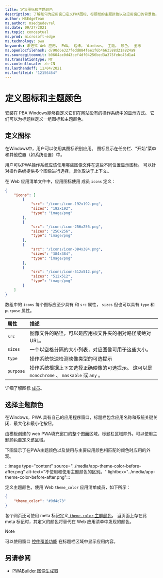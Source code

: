 ```yaml
---
title: 定义图标和主题颜色
description: 了解如何为应用窗口定义PWA图标、标题栏的主题颜色以及应用窗口的背景色。
author: MSEdgeTeam
ms.author: msedgedevrel
ms.date: 09/27/2021
ms.topic: conceptual
ms.prod: microsoft-edge
ms.technology: pwa
keywords: 渐进式 Web 应用， PWA， 边缘， Windows， 主题， 颜色， 图标
ms.openlocfilehash: d790d6e327fedd884fee1f6b4663588d21a824a9
ms.sourcegitcommit: b0604ac0d43cef4df04256bed3a375febc45d1a4
ms.translationtype: MT
ms.contentlocale: zh-CN
ms.lasthandoff: 11/04/2021
ms.locfileid: "12156464"
---
```

# <a name="define-icons-and-a-theme-color"></a>定义图标和主题颜色

安装在 PBA Windows能够自定义它们在网站没有的操作系统中的显示方式。 它们可以为标题栏定义一组图标和主题颜色。


<!-- ====================================================================== -->
## <a name="define-icons"></a>定义图标

在Windows中，用户可以使用其图标识别应用。 图标显示在任务栏、"开始"菜单和其他位置（如系统设置）中。

用户可以PWA操作系统应该使用哪些图像文件在这些不同位置显示图标。 可以针对操作系统提供多个图像进行选择，具体取决于上下文。

在 Web 应用清单文件中，应用图标使用 成员 `icons` 定义：

```json
{
    "icons": [
        {
            "src": "/icons/icon-192x192.png",
            "sizes": "192x192",
            "type": "image/png"
        },
        {
            "src": "/icons/icon-256x256.png",
            "sizes": "256x256",
            "type": "image/png"
        },
        {
            "src": "/icons/icon-384x384.png",
            "sizes": "384x384",
            "type": "image/png"
        },
        {
            "src": "/icons/icon-512x512.png",
            "sizes": "512x512",
            "type": "image/png"
        }
    ]
}
```

数组中的 `icons` 每个图标应至少具有 和 `src` 属性， `sizes` 但也可以具有 `type` 和 `purpose` 属性。

| 属性 | 描述 |
|:--- |:--- |
| `src` | 图像文件的路径，可以是应用根文件夹的相对路径或绝对 URL。 |
| `sizes` | 一个以空格分隔的大小列表，对应图像可用于这些大小。 |
| `type` | 操作系统快速检测映像类型的可选提示 |
| `purpose` | 操作系统根据上下文选择正确映像的可选提示。 这可以是 `monochrome` 、 `maskable` 或 `any` 。 |

详细了解图标 [成员](https://developer.mozilla.org/docs/Web/Manifest/icons)。

<!-- TODO: add information about which sizes Windows require at a minimum, and which sizes are used where -->


<!-- ====================================================================== -->
## <a name="choose-a-theme-color"></a>选择主题颜色

在Windows，PWA 具有自己的应用程序窗口，标题栏包含应用名称和系统关键关闭、最大化和最小化按钮。

由模板创建的 web PWA填充窗口的整个图面区域，标题栏区域除外，可以使用主题颜色自定义该区域。

下图显示了在PWA主题颜色以及使用与主要应用颜色相匹配的颜色时应用的外观。

:::image type="content" source="../media/app-theme-color-before-after.png" alt-text="不使用和使用主题颜色的区别。" lightbox="../media/app-theme-color-before-after.png":::

定义主题颜色，使用 Web `theme_color` 应用清单成员，如下所示：

```json
{
    "theme_color": "#0d4c73"
}
```

各个网页还可使用 meta 标记定义[ `theme-color` 主题颜色](https://developer.mozilla.org/docs/Web/HTML/Element/meta/name/theme-color)。 当页面上存在此 meta 标记时，其定义的颜色将替代在 Web 应用清单中发现的颜色。

> [!NOTE]
> 可以使用窗口 [控件覆盖功能](./window-controls-overlay.md) 在标题栏区域中显示应用内容。


<!-- ====================================================================== -->
## <a name="see-also"></a>另请参阅

*   [PWABuilder 图像生成器](https://www.pwabuilder.com/imageGenerator)
